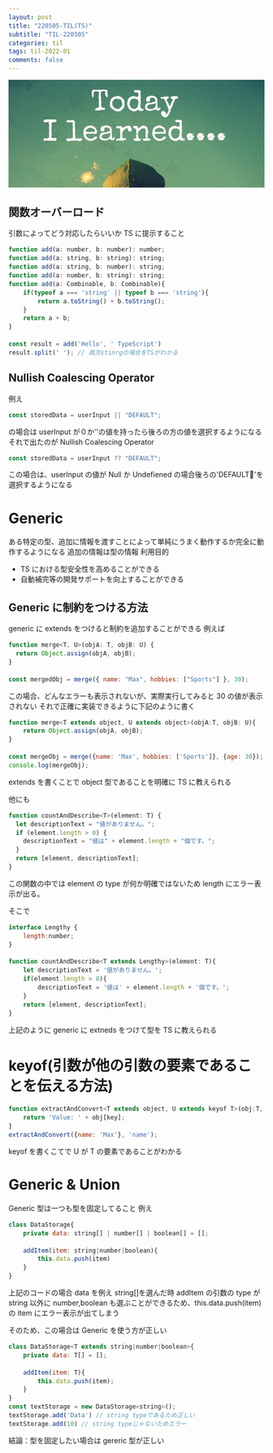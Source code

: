 ```yaml
---
layout: post
title: "220505-TIL(TS)"
subtitle: "TIL-220505"
categories: til
tags: til-2022-01
comments: false
---
```


![1-1](/assets/img/TIL.jpeg)

## 関数オーバーロード

引数によってどう対応したらいいか TS に提示すること

```js
function add(a: number, b: number): number;
function add(a: string, b: string): string;
function add(a: string, b: number): string;
function add(a: number, b: string): string;
function add(a: Combinable, b: Combinable){
    if(typeof a === 'string' || typeof b === 'string'){
        return a.toString() + b.toString();
    }
    return a + b;
}

const result = add('Hello', ' TypeScript')
result.split(' '); // 両方stinrgの場合をTSがわかる
```

## Nullish Coalescing Operator

例え

```js
const storedData = userInput || "DEFAULT";
```

の場合は userInput が０か''の値を持ったら後ろの方の値を選択するようになる
それで出たのが Nullish Coalescing Operator

```js
const storedData = userInput ?? "DEFAULT";
```

この場合は、userInput の値が Null か Undefiened の場合後ろの'DEFAULT'を選択するようになる

# Generic

ある特定の型、追加に情報を渡すことによって単純にうまく動作するか完全に動作するようになる
追加の情報は型の情報
利用目的

- TS における型安全性を高めることができる
- 自動補完等の開発サポートを向上することができる

## Generic に制約をつける方法

generic に extends をつけると制約を追加することができる
例えば

```js
function merge<T, U>(objA: T, objB: U) {
  return Object.assign(objA, objB);
}

const mergedObj = merge({ name: "Max", hobbies: ["Sports"] }, 30);
```

この場合、どんなエラーも表示されないが、実際実行してみると 30 の値が表示されない
それで正確に実装できるように下記のように書く

```js
function merge<T extends object, U extends object>(objA:T, objB: U){
    return Object.assign(objA, objB);
}

const mergeObj = merge({name: 'Max', hobbies: ['Sports']}, {age: 30});
console.log(mergeObj);
```

extends を書くことで object 型であることを明確に TS に教えられる

他にも

```js
function countAndDescribe<T>(element: T) {
  let descriptionText = "値がありません。";
  if (element.length > 0) {
    descriptionText = "値は" + element.length + "個です。";
  }
  return [element, descriptionText];
}
```

この関数の中では element の type が何か明確ではないため length にエラー表示が出る。

そこで

```js
interface Lengthy {
    length:number;
}

function countAndDescribe<T extends Lengthy>(element: T){
    let descriptionText = '値がありません。';
    if(element.length > 0){
        descriptionText = '値は' + element.length + '個です。';
    }
    return [element, descriptionText];
}
```

上記のように generic に extneds をつけて型を TS に教えられる

# keyof(引数が他の引数の要素であることを伝える方法)

```js
function extractAndConvert<T extends object, U extends keyof T>(obj:T, key: U){
    return 'Value: ' + obj[key];
}
extractAndConvert({name: 'Max'}, 'name');
```

keyof を書くこてで U が T の要素であることがわかる

# Generic & Union

Generic 型は一つも型を固定してること
例え

```js
class DataStorage{
    private data: string[] | number[] | boolean[] = [];

    addItem(item: string|number|boolean){
        this.data.push(item)
    }
}
```

上記のコードの場合 data を例え string[]を選んだ時 addItem の引数の type が string 以外に number,boolean も選ぶことができるため、this.data.push(item)の item にエラー表示が出てしまう

そのため、この場合は Generic を使う方が正しい

```js
class DataStorage<T extends string|number|boolean>{
    private data: T[] = [];

    addItem(item: T){
        this.data.push(item);
    }
}
const textStorage = new DataStorage<string>();
textStorage.add('Data') // string typeであるため正しい
textStorage.add(10) // string typeじゃないためエラー
```

結論：型を固定したい場合は gereric 型が正しい
